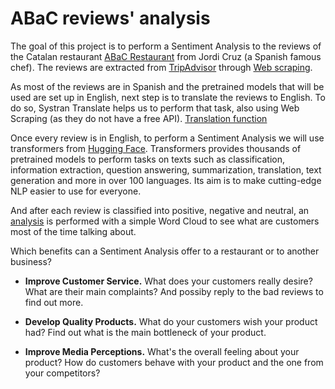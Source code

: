# ABaC reviews' analysis 

The goal of this project is to perform a Sentiment Analysis to the reviews of the Catalan restaurant [ABaC Restaurant](https://abacbarcelona.com/es/restaurante) from Jordi Cruz (a Spanish famous chef). The reviews are extracted from [TripAdvisor](https://www.tripadvisor.com/Restaurant_Review-g187497-d1074448-Reviews-ABaC-Barcelona_Catalonia.html) through [Web scraping](/webscraping.ipynb).

As most of the reviews are in Spanish and the pretrained models that will be used are set up in English, next step is to translate the reviews to English. To do so, Systran Translate helps us to perform that task, also using Web Scraping (as they do not have a free API). [Translation function](/translation.ipynb)

Once every review is in English, to perform a Sentiment Analysis we will use transformers from [Hugging Face](https://huggingface.co/). Transformers provides thousands of pretrained models to perform tasks on texts such as classification, information extraction, question answering, summarization, translation, text generation and more in over 100 languages. Its aim is to make cutting-edge NLP easier to use for everyone.

And after each review is classified into positive, negative and neutral, an [analysis](/ABaC_Sentiment_Analysis.ipynb) is performed with a simple Word Cloud to see what are customers most of the time talking about.

Which benefits can a Sentiment Analysis offer to a restaurant or to another business?

- **Improve Customer Service.** What does your customers really desire? What are their main complaints? And possiby reply to the bad reviews to find out more.

- **Develop Quality Products.** What do your customers wish your product had? Find out what is the main bottleneck of your product.

- **Improve Media Perceptions.** What's the overall feeling about your product? How do customers behave with your product and the one from your competitors?